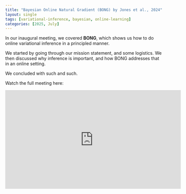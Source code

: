 ```yaml
---
title: "Bayesian Online Natural Gradient (BONG) by Jones et al., 2024"
layout: single
tags: [variational-inference, bayesian, online-learning]
categories: [2025, July]
---
```


In our inaugural meeting, we covered **BONG**, which shows us how to do online variational inference in a principled manner.

We started by going through our mission statement, and some logistics. We then discussed why inference is important, and how BONG addresses that in an online setting.

We concluded with such and such.

Watch the full meeting here:

<iframe width="560" height="315" src="https://www.youtube.com/embed/efc70z3bGlc?si=UG1ZCD6nKsHo0yIL" title="YouTube video player" frameborder="0" allow="accelerometer; autoplay; clipboard-write; encrypted-media; gyroscope; picture-in-picture; web-share" referrerpolicy="strict-origin-when-cross-origin" allowfullscreen></iframe>
